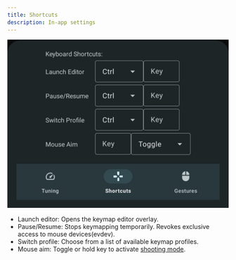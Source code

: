 ```yaml
---
title: Shortcuts
description: In-app settings
---
```


![image](../../assets/settings_shortcuts.jpg)
- Launch editor: Opens the keymap editor overlay.
- Pause/Resume: Stops keymapping temporarily. Revokes exclusive access to mouse devices(evdev).
- Switch profile: Choose from a list of available keymap profiles.
- Mouse aim: Toggle or hold key to activate [shooting mode](../../features/aiming).